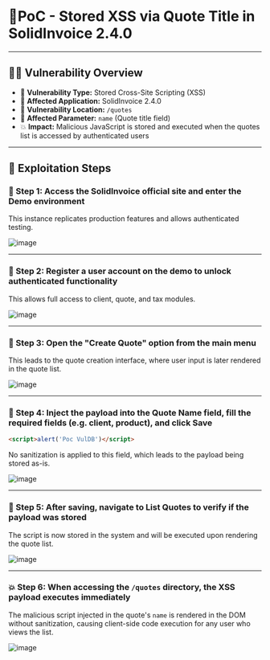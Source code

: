 # 📄PoC - Stored XSS via Quote Title in SolidInvoice 2.4.0

---

## 🕵️‍♂️ Vulnerability Overview

- 🐞 **Vulnerability Type:** Stored Cross-Site Scripting (XSS)  
- 🧩 **Affected Application:** SolidInvoice 2.4.0  
- 📍 **Vulnerability Location:** `/quotes`  
- 🧾 **Affected Parameter:** `name` (Quote title field)  
- 💥 **Impact:** Malicious JavaScript is stored and executed when the quotes list is accessed by authenticated users

---

## 🧪 Exploitation Steps

### 🐉 Step 1: Access the SolidInvoice official site and enter the **Demo** environment

This instance replicates production features and allows authenticated testing.

![image](https://github.com/user-attachments/assets/2a58d016-6865-4c8c-8150-57b6e249e71a)

---

### 🧾 Step 2: Register a user account on the demo to unlock authenticated functionality

This allows full access to client, quote, and tax modules.

![image](https://github.com/user-attachments/assets/ce902677-61dd-434c-b2e3-46f92be6240b)

---

### 📑 Step 3: Open the **"Create Quote"** option from the main menu

This leads to the quote creation interface, where user input is later rendered in the quote list.

![image](https://github.com/user-attachments/assets/9ac796a5-9a7a-451b-bcdc-7724faafffec)

---

### 💉 Step 4: Inject the payload into the **Quote Name** field, fill the required fields (e.g. client, product), and click **Save**

```html
<script>alert('Poc VulDB')</script>
```

No sanitization is applied to this field, which leads to the payload being stored as-is.

![image](https://github.com/user-attachments/assets/61bb8d35-41a9-4180-801f-8306a88b58e0)

---

### 🧾 Step 5: After saving, navigate to **List Quotes** to verify if the payload was stored

The script is now stored in the system and will be executed upon rendering the quote list.

![image](https://github.com/user-attachments/assets/b2a920d0-cd06-46ce-ba8d-b4a4fb112ebb)

---

### 💥 Step 6: When accessing the `/quotes` directory, the XSS payload executes immediately

The malicious script injected in the quote's `name` is rendered in the DOM without sanitization, causing client-side code execution for any user who views the list.

![image](https://github.com/user-attachments/assets/79277b81-5560-4ca3-a052-31281a9d7e9f)
